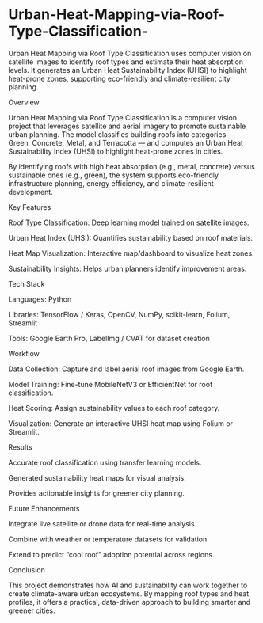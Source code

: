 # Urban-Heat-Mapping-via-Roof-Type-Classification-
Urban Heat Mapping via Roof Type Classification uses computer vision on satellite images to identify roof types and estimate their heat absorption levels. It generates an Urban Heat Sustainability Index (UHSI) to highlight heat-prone zones, supporting eco-friendly and climate-resilient city planning.

Overview

Urban Heat Mapping via Roof Type Classification is a computer vision project that leverages satellite and aerial imagery to promote sustainable urban planning.
The model classifies building roofs into categories — Green, Concrete, Metal, and Terracotta — and computes an Urban Heat Sustainability Index (UHSI) to highlight heat-prone zones in cities.

By identifying roofs with high heat absorption (e.g., metal, concrete) versus sustainable ones (e.g., green), the system supports eco-friendly infrastructure planning, energy efficiency, and climate-resilient development.

Key Features

Roof Type Classification: Deep learning model trained on satellite images.

Urban Heat Index (UHSI): Quantifies sustainability based on roof materials.

Heat Map Visualization: Interactive map/dashboard to visualize heat zones.

Sustainability Insights: Helps urban planners identify improvement areas.

Tech Stack

Languages: Python

Libraries: TensorFlow / Keras, OpenCV, NumPy, scikit-learn, Folium, Streamlit

Tools: Google Earth Pro, LabelImg / CVAT for dataset creation

Workflow

Data Collection: Capture and label aerial roof images from Google Earth.

Model Training: Fine-tune MobileNetV3 or EfficientNet for roof classification.

Heat Scoring: Assign sustainability values to each roof category.

Visualization: Generate an interactive UHSI heat map using Folium or Streamlit.

Results

Accurate roof classification using transfer learning models.

Generated sustainability heat maps for visual analysis.

Provides actionable insights for greener city planning.

Future Enhancements

Integrate live satellite or drone data for real-time analysis.

Combine with weather or temperature datasets for validation.

Extend to predict “cool roof” adoption potential across regions.

Conclusion

This project demonstrates how AI and sustainability can work together to create climate-aware urban ecosystems. By mapping roof types and heat profiles, it offers a practical, data-driven approach to building smarter and greener cities.
